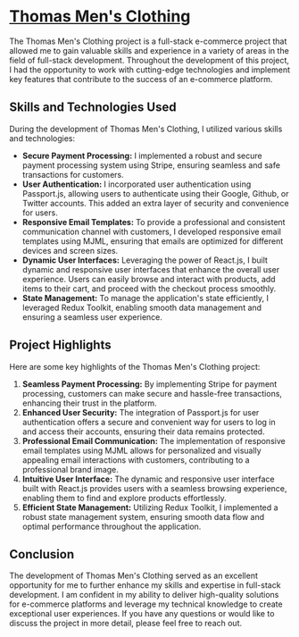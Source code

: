 <h1><a href="https://thomas-clothing.herokuapp.com/" target="_blank">Thomas Men's Clothing</a></h1>
<p>The Thomas Men's Clothing project is a full-stack e-commerce project that allowed me to gain valuable skills and experience in a variety of areas in the field of full-stack development. Throughout the development of this project, I had the opportunity to work with cutting-edge technologies and implement key features that contribute to the success of an e-commerce platform.</p>
<h2>Skills and Technologies Used</h2>
<p>During the development of Thomas Men's Clothing, I utilized various skills and technologies:</p>
<ul>
  <li><strong>Secure Payment Processing:</strong> I implemented a robust and secure payment processing system using Stripe, ensuring seamless and safe transactions for customers.</li>
  <li><strong>User Authentication:</strong> I incorporated user authentication using Passport.js, allowing users to authenticate using their Google, Github, or Twitter accounts. This added an extra layer of security and convenience for users.</li>
  <li><strong>Responsive Email Templates:</strong> To provide a professional and consistent communication channel with customers, I developed responsive email templates using MJML, ensuring that emails are optimized for different devices and screen sizes.</li>
  <li><strong>Dynamic User Interfaces:</strong> Leveraging the power of React.js, I built dynamic and responsive user interfaces that enhance the overall user experience. Users can easily browse and interact with products, add items to their cart, and proceed with the checkout process smoothly.</li>
  <li><strong>State Management:</strong> To manage the application's state efficiently, I leveraged Redux Toolkit, enabling smooth data management and ensuring a seamless user experience.</li>
</ul>
<h2>Project Highlights</h2>
<p>Here are some key highlights of the Thomas Men's Clothing project:</p>
<ol>
  <li><strong>Seamless Payment Processing:</strong> By implementing Stripe for payment processing, customers can make secure and hassle-free transactions, enhancing their trust in the platform.</li>
  <li><strong>Enhanced User Security:</strong> The integration of Passport.js for user authentication offers a secure and convenient way for users to log in and access their accounts, ensuring their data remains protected.</li>
  <li><strong>Professional Email Communication:</strong> The implementation of responsive email templates using MJML allows for personalized and visually appealing email interactions with customers, contributing to a professional brand image.</li>
  <li><strong>Intuitive User Interface:</strong> The dynamic and responsive user interface built with React.js provides users with a seamless browsing experience, enabling them to find and explore products effortlessly.</li>
  <li><strong>Efficient State Management:</strong> Utilizing Redux Toolkit, I implemented a robust state management system, ensuring smooth data flow and optimal performance throughout the application.</li>
</ol>
<h2>Conclusion</h2>
<p>The development of Thomas Men's Clothing served as an excellent opportunity for me to further enhance my skills and expertise in full-stack development. I am confident in my ability to deliver high-quality solutions for e-commerce platforms and leverage my technical knowledge to create exceptional user experiences. If you have any questions or would like to discuss the project in more detail, please feel free to reach out.</p>
